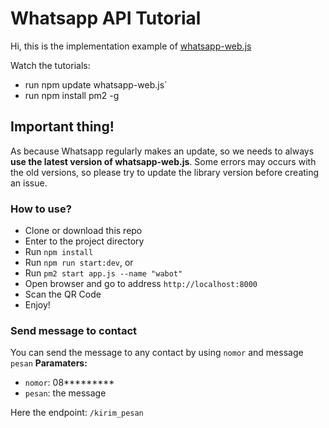# Whatsapp API Tutorial

Hi, this is the implementation example of <a href="https://github.com/pedroslopez/whatsapp-web.js">whatsapp-web.js</a>

Watch the tutorials:

- run npm update whatsapp-web.js`
- run npm install pm2 -g

## Important thing!

As because Whatsapp regularly makes an update, so we needs to always **use the latest version of whatsapp-web.js**. Some errors may occurs with the old versions, so please try to update the library version before creating an issue.

### How to use?

- Clone or download this repo
- Enter to the project directory
- Run `npm install`
- Run `npm run start:dev`, or
- Run `pm2 start app.js --name "wabot"`
- Open browser and go to address `http://localhost:8000`
- Scan the QR Code
- Enjoy!

### Send message to contact

You can send the message to any contact by using `nomor` and message `pesan`
**Paramaters:**

- `nomor`: 08*********
- `pesan`: the message

Here the endpoint: `/kirim_pesan`


